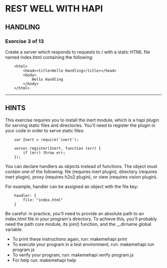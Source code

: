 # REST WELL WITH HAPI
## HANDLING
### Exercise 3 of 13

Create a server which responds to requests to / with a static HTML file named
index.html containing the following:
```
    <html>
        <head><title>Hello Handling</title></head>
        <body>
            Hello Handling
        </body>
    </html>
```
---
## HINTS

This exercise requires you to install the inert module, which is a hapi plugin
for serving static files and directories. You'll need to register the plugin in
your code in order to serve static files:
```
    var Inert = require('inert');
    
    server.register(Inert, function (err) {
        if (err) throw err;
    });
```
You can declare handlers as objects instead of functions. The object must
contain one of the following: file (requires inert plugin), directory
(requires inert plugin), proxy (requires h2o2 plugin), or view (requires
vision plugin).

For example, handler can be assigned an object with the file key:
```
    handler: {
        file: "index.html"
    }
```
Be careful: in practice, you'll need to provide an absolute path to an
index.html file in your program's directory. To achieve this, you'll probably
need the path core module, its join() function, and the __dirname global
variable.


 * To print these instructions again, run: makemehapi print
 * To execute your program in a test environment, run: makemehapi run program.js
 * To verify your program, run: makemehapi verify program.js
 * For help run: makemehapi help


